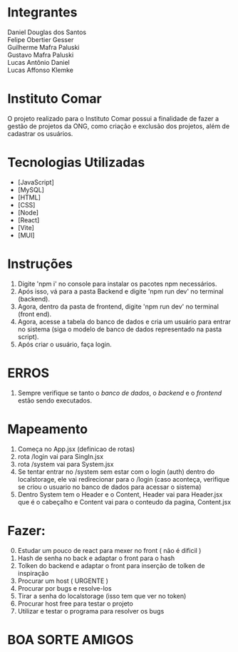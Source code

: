 # Integrantes

Daniel Douglas dos Santos  
Felipe Obertier Gesser  
Guilherme Mafra Paluski  
Gustavo Mafra Paluski  
Lucas Antônio Daniel  
Lucas Affonso Klemke

# Instituto Comar

O projeto realizado para o Instituto Comar possui a finalidade de fazer a gestão de projetos da ONG, como criação e exclusão dos projetos, além de cadastrar os usuários.

# Tecnologias Utilizadas

- [JavaScript]
- [MySQL]
- [HTML]
- [CSS]
- [Node]
- [React]
- [Vite]
- [MUI]


# Instruções

1. Digite 'npm i' no console para instalar os pacotes npm necessários.
2. Após isso, vá para a pasta Backend e digite 'npm run dev' no terminal (backend).
3. Agora, dentro da pasta de frontend, digite 'npm run dev' no terminal (front end).
4. Agora, acesse a tabela do banco de dados e cria um usuário para entrar no sistema (siga o modelo de banco de dados representado na pasta script).
5. Após criar o usuário, faça login.

# ERROS
1. Sempre verifique se tanto o *banco de dados*, o *backend* e o *frontend* estão sendo executados.

# Mapeamento
1. Começa no App.jsx (definicao de rotas)
2. rota /login vai para SingIn.jsx
3. rota /system vai para System.jsx
4. Se tentar entrar no /system sem estar com o login (auth) dentro do localstorage, ele vai redirecionar para o /login
(caso aconteça, verifique se criou o usuario no banco de dados para acessar o sistema)
5. Dentro System tem o Header e o Content, Header vai para Header.jsx que é o cabeçalho e Content vai para o conteudo da pagina, Content.jsx

# Fazer:
0. Estudar um pouco de react para mexer no front ( não é dificil )
1. Hash de senha no back e adaptar o front para o hash
2. Tolken do backend e adaptar o front para inserção de tolken de inspiração
3. Procurar um host ( URGENTE )
4. Procurar por bugs e resolve-los
5. Tirar a senha do localstorage (isso tem que ver no token)
6. Procurar host free para testar o projeto
7. Utilizar e testar o programa para resolver os bugs

# BOA SORTE AMIGOS


